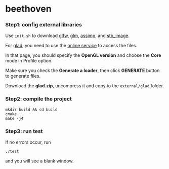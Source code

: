 # beethoven

### Step1: config external libraries
Use ```init.sh``` to download 
[glfw](https://github.com/glfw/glfw), 
[glm](https://github.com/g-truc/glm), 
[assimp](https://github.com/assimp/assimp), 
and [stb_image](https://github.com/nothings/stb/blob/master/stb_image.h).  

For [glad](https://github.com/Dav1dde/glad), 
you need to use the [online service](https://glad.dav1d.de/) to access the files. 

In that page, you should specify the **OpenGL version** 
and choose the **Core** mode in Profile option.

Make sure you check the **Generate a loader**, 
then click **GENERATE** button to generate files.

Download the **glad.zip**, 
uncompress it and copy to the ```external/glad``` folder.

### Step2: compile the project
```
mkdir build && cd build
cmake ..
make -j4
```

### Step3: run test 
If no errors occur, run
```
./test
```
and you will see a blank window. 